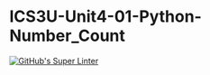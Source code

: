 # ICS3U-Unit4-01-Python-Number_Count

[![GitHub's Super Linter](https://github.com/liam-fletcher1/ICS3U-Unit4-01-Python-Number_Count/workflows/GitHub's%20Super%20Linter/badge.svg)](https://github.com/liam-fletcher1/ICS3U-Unit4-01-Python-Number_Count/actions)
